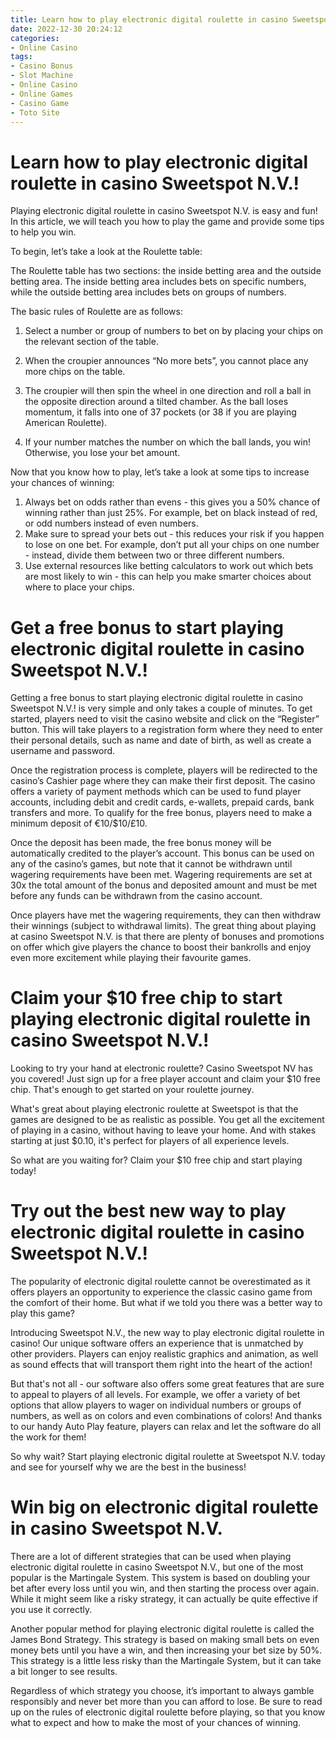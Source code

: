 ```yaml
---
title: Learn how to play electronic digital roulette in casino Sweetspot N.V.!
date: 2022-12-30 20:24:12
categories:
- Online Casino
tags:
- Casino Bonus
- Slot Machine
- Online Casino
- Online Games
- Casino Game
- Toto Site
---
```



#  Learn how to play electronic digital roulette in casino Sweetspot N.V.!

Playing electronic digital roulette in casino Sweetspot N.V. is easy and fun! In this article, we will teach you how to play the game and provide some tips to help you win.

To begin, let’s take a look at the Roulette table:

The Roulette table has two sections: the inside betting area and the outside betting area. The inside betting area includes bets on specific numbers, while the outside betting area includes bets on groups of numbers.

The basic rules of Roulette are as follows:

1. Select a number or group of numbers to bet on by placing your chips on the relevant section of the table.

2. When the croupier announces “No more bets”, you cannot place any more chips on the table.

3. The croupier will then spin the wheel in one direction and roll a ball in the opposite direction around a tilted chamber. As the ball loses momentum, it falls into one of 37 pockets (or 38 if you are playing American Roulette).

4. If your number matches the number on which the ball lands, you win! Otherwise, you lose your bet amount.


Now that you know how to play, let’s take a look at some tips to increase your chances of winning:
1. Always bet on odds rather than evens - this gives you a 50% chance of winning rather than just 25%. For example, bet on black instead of red, or odd numbers instead of even numbers.
2. Make sure to spread your bets out - this reduces your risk if you happen to lose on one bet. For example, don’t put all your chips on one number - instead, divide them between two or three different numbers.
3. Use external resources like betting calculators to work out which bets are most likely to win - this can help you make smarter choices about where to place your chips.

#  Get a free bonus to start playing electronic digital roulette in casino Sweetspot N.V.!

Getting a free bonus to start playing electronic digital roulette in casino Sweetspot N.V.! is very simple and only takes a couple of minutes. To get started, players need to visit the casino website and click on the “Register” button. This will take players to a registration form where they need to enter their personal details, such as name and date of birth, as well as create a username and password.

Once the registration process is complete, players will be redirected to the casino’s Cashier page where they can make their first deposit. The casino offers a variety of payment methods which can be used to fund player accounts, including debit and credit cards, e-wallets, prepaid cards, bank transfers and more. To qualify for the free bonus, players need to make a minimum deposit of €10/$10/£10.

Once the deposit has been made, the free bonus money will be automatically credited to the player’s account. This bonus can be used on any of the casino’s games, but note that it cannot be withdrawn until wagering requirements have been met. Wagering requirements are set at 30x the total amount of the bonus and deposited amount and must be met before any funds can be withdrawn from the casino account.

Once players have met the wagering requirements, they can then withdraw their winnings (subject to withdrawal limits). The great thing about playing at casino Sweetspot N.V. is that there are plenty of bonuses and promotions on offer which give players the chance to boost their bankrolls and enjoy even more excitement while playing their favourite games.

#  Claim your $10 free chip to start playing electronic digital roulette in casino Sweetspot N.V.!

Looking to try your hand at electronic roulette? Casino Sweetspot NV has you covered! Just sign up for a free player account and claim your $10 free chip. That's enough to get started on your roulette journey.

What's great about playing electronic roulette at Sweetspot is that the games are designed to be as realistic as possible. You get all the excitement of playing in a casino, without having to leave your home. And with stakes starting at just $0.10, it's perfect for players of all experience levels.

So what are you waiting for? Claim your $10 free chip and start playing today!

#  Try out the best new way to play electronic digital roulette in casino Sweetspot N.V.!

The popularity of electronic digital roulette cannot be overestimated as it offers players an opportunity to experience the classic casino game from the comfort of their home. But what if we told you there was a better way to play this game?

Introducing Sweetspot N.V., the new way to play electronic digital roulette in casino! Our unique software offers an experience that is unmatched by other providers. Players can enjoy realistic graphics and animation, as well as sound effects that will transport them right into the heart of the action!

But that's not all - our software also offers some great features that are sure to appeal to players of all levels. For example, we offer a variety of bet options that allow players to wager on individual numbers or groups of numbers, as well as on colors and even combinations of colors! And thanks to our handy Auto Play feature, players can relax and let the software do all the work for them!

So why wait? Start playing electronic digital roulette at Sweetspot N.V. today and see for yourself why we are the best in the business!

#  Win big on electronic digital roulette in casino Sweetspot N.V.

There are a lot of different strategies that can be used when playing electronic digital roulette in casino Sweetspot N.V., but one of the most popular is the Martingale System. This system is based on doubling your bet after every loss until you win, and then starting the process over again. While it might seem like a risky strategy, it can actually be quite effective if you use it correctly.

Another popular method for playing electronic digital roulette is called the James Bond Strategy. This strategy is based on making small bets on even money bets until you have a win, and then increasing your bet size by 50%. This strategy is a little less risky than the Martingale System, but it can take a bit longer to see results.

Regardless of which strategy you choose, it’s important to always gamble responsibly and never bet more than you can afford to lose. Be sure to read up on the rules of electronic digital roulette before playing, so that you know what to expect and how to make the most of your chances of winning.